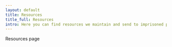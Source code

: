 ```yaml
---
layout: default
title: Resources
title_full: Resources
intro: Here you can find resources we maintain and send to imprisoned people as well as local and national inmate support organizations.
---
```


Resources page

